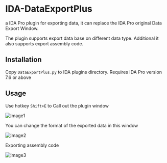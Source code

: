 # IDA-DataExportPlus
a IDA Pro plugin for exporting data, it can replace the IDA Pro original Data Export Window.

The plugin supports export data base on different data type. Additional it also supports export assembly code.

## Installation
Copy `DataExportPlus.py` to IDA plugins directory. Requires IDA Pro version 7.6 or above

## Usage
Use hotkey `Shift+E` to Call out the plugin window

![image1](https://github.com/user-attachments/assets/cad9ce0b-2680-4f1f-ad52-3053bd9a174d)

You can change the format of the exported data in this window

![image2](https://github.com/user-attachments/assets/618d52c0-575b-44a8-837d-2173814f5e30)

Exporting assembly code

![image3](https://github.com/user-attachments/assets/4ef63c52-6cdf-43e0-b885-d1cde70117ef)

